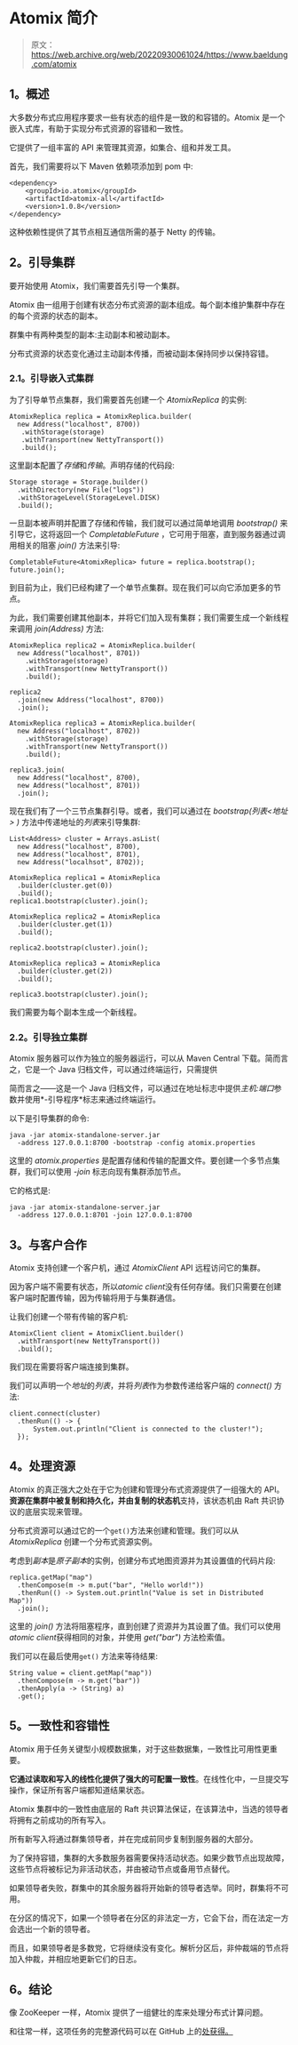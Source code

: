 # Atomix 简介

> 原文：<https://web.archive.org/web/20220930061024/https://www.baeldung.com/atomix>

## 1。概述

大多数分布式应用程序要求一些有状态的组件是一致的和容错的。Atomix 是一个嵌入式库，有助于实现分布式资源的容错和一致性。

它提供了一组丰富的 API 来管理其资源，如集合、组和并发工具。

首先，我们需要将以下 Maven 依赖项添加到 pom 中:

```
<dependency>
    <groupId>io.atomix</groupId>
    <artifactId>atomix-all</artifactId>
    <version>1.0.8</version>
</dependency>
```

这种依赖性提供了其节点相互通信所需的基于 Netty 的传输。

## 2。引导集群

要开始使用 Atomix，我们需要首先引导一个集群。

Atomix 由一组用于创建有状态分布式资源的副本组成。每个副本维护集群中存在的每个资源的状态的副本。

群集中有两种类型的副本:主动副本和被动副本。

分布式资源的状态变化通过主动副本传播，而被动副本保持同步以保持容错。

### 2.1。引导嵌入式集群

为了引导单节点集群，我们需要首先创建一个 *AtomixReplica* 的实例:

```
AtomixReplica replica = AtomixReplica.builder(
  new Address("localhost", 8700))
   .withStorage(storage)
   .withTransport(new NettyTransport())
   .build();
```

这里副本配置了*存储*和*传输*。声明存储的代码段:

```
Storage storage = Storage.builder()
  .withDirectory(new File("logs"))
  .withStorageLevel(StorageLevel.DISK)
  .build();
```

一旦副本被声明并配置了存储和传输，我们就可以通过简单地调用 *bootstrap()* 来引导它，这将返回一个 *CompletableFuture* ，它可用于阻塞，直到服务器通过调用相关的阻塞 *join()* 方法来引导:

```
CompletableFuture<AtomixReplica> future = replica.bootstrap();
future.join();
```

到目前为止，我们已经构建了一个单节点集群。现在我们可以向它添加更多的节点。

为此，我们需要创建其他副本，并将它们加入现有集群；我们需要生成一个新线程来调用 *join(Address)* 方法:

```
AtomixReplica replica2 = AtomixReplica.builder(
  new Address("localhost", 8701))
    .withStorage(storage)
    .withTransport(new NettyTransport())
    .build();

replica2
  .join(new Address("localhost", 8700))
  .join();

AtomixReplica replica3 = AtomixReplica.builder(
  new Address("localhost", 8702))
    .withStorage(storage)
    .withTransport(new NettyTransport())
    .build();

replica3.join(
  new Address("localhost", 8700), 
  new Address("localhost", 8701))
  .join();
```

现在我们有了一个三节点集群引导。或者，我们可以通过在 *bootstrap(列表<地址> )* 方法中传递地址的*列表*来引导集群:

```
List<Address> cluster = Arrays.asList(
  new Address("localhost", 8700), 
  new Address("localhost", 8701), 
  new Address("localhsot", 8702));

AtomixReplica replica1 = AtomixReplica
  .builder(cluster.get(0))
  .build();
replica1.bootstrap(cluster).join();

AtomixReplica replica2 = AtomixReplica
  .builder(cluster.get(1))
  .build();

replica2.bootstrap(cluster).join();

AtomixReplica replica3 = AtomixReplica
  .builder(cluster.get(2))
  .build();

replica3.bootstrap(cluster).join();
```

我们需要为每个副本生成一个新线程。

### 2.2。引导独立集群

Atomix 服务器可以作为独立的服务器运行，可以从 Maven Central 下载。简而言之，它是一个 Java 归档文件，可以通过终端运行，只需提供

简而言之——这是一个 Java 归档文件，可以通过在地址标志中提供*主机:端口*参数并使用*-引导程序*标志来通过终端运行。

以下是引导集群的命令:

```
java -jar atomix-standalone-server.jar 
  -address 127.0.0.1:8700 -bootstrap -config atomix.properties
```

这里的 *atomix.properties* 是配置存储和传输的配置文件。要创建一个多节点集群，我们可以使用 *-join* 标志向现有集群添加节点。

它的格式是:

```
java -jar atomix-standalone-server.jar 
  -address 127.0.0.1:8701 -join 127.0.0.1:8700
```

## 3。与客户合作

Atomix 支持创建一个客户机，通过 *AtomixClient* API 远程访问它的集群。

因为客户端不需要有状态，所以*atomic client*没有任何存储。我们只需要在创建客户端时配置传输，因为传输将用于与集群通信。

让我们创建一个带有传输的客户机:

```
AtomixClient client = AtomixClient.builder()
  .withTransport(new NettyTransport())
  .build();
```

我们现在需要将客户端连接到集群。

我们可以声明一个*地址*的*列表*，并将*列表*作为参数传递给客户端的 *connect()* 方法:

```
client.connect(cluster)
  .thenRun(() -> {
      System.out.println("Client is connected to the cluster!");
  });
```

## 4。处理资源

Atomix 的真正强大之处在于它为创建和管理分布式资源提供了一组强大的 API。**资源在集群中被复制和持久化，并由复制的状态机**支持，该状态机由 Raft 共识协议的底层实现来管理。

分布式资源可以通过它的一个`get()`方法来创建和管理。我们可以从 *AtomixReplica* 创建一个分布式资源实例。

考虑到*副本*是*原子副本*的实例，创建分布式地图资源并为其设置值的代码片段:

```
replica.getMap("map")
  .thenCompose(m -> m.put("bar", "Hello world!"))
  .thenRun(() -> System.out.println("Value is set in Distributed Map"))
  .join();
```

这里的 *join()* 方法将阻塞程序，直到创建了资源并为其设置了值。我们可以使用*atomic client*获得相同的对象，并使用 *get("bar")* 方法检索值。

我们可以在最后使用`get()` 方法来等待结果:

```
String value = client.getMap("map"))
  .thenCompose(m -> m.get("bar"))
  .thenApply(a -> (String) a)
  .get();
```

## 5。一致性和容错性

Atomix 用于任务关键型小规模数据集，对于这些数据集，一致性比可用性更重要。

**它通过读取和写入的线性化提供了强大的可配置一致性**。在线性化中，一旦提交写操作，保证所有客户端都知道结果状态。

Atomix 集群中的一致性由底层的 Raft 共识算法保证，在该算法中，当选的领导者将拥有之前成功的所有写入。

所有新写入将通过群集领导者，并在完成前同步复制到服务器的大部分。

为了保持容错，集群的大多数服务器需要保持活动状态。如果少数节点出现故障，这些节点将被标记为非活动状态，并由被动节点或备用节点替代。

如果领导者失败，群集中的其余服务器将开始新的领导者选举。同时，群集将不可用。

在分区的情况下，如果一个领导者在分区的非法定一方，它会下台，而在法定一方会选出一个新的领导者。

而且，如果领导者是多数党，它将继续没有变化。解析分区后，非仲裁端的节点将加入仲裁，并相应地更新它们的日志。

## 6。结论

像 ZooKeeper 一样，Atomix 提供了一组健壮的库来处理分布式计算问题。

和往常一样，这项任务的完整源代码可以在 GitHub 上的[处获得。](https://web.archive.org/web/20221208143856/https://github.com/eugenp/tutorials/tree/master/atomix)